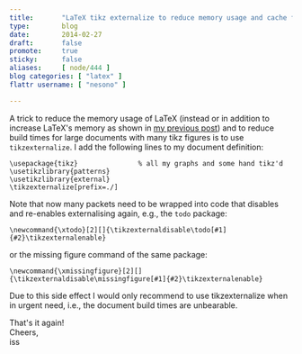 ```yaml
---
title:       "LaTeX tikz externalize to reduce memory usage and cache figures"
type:        blog
date:        2014-02-27
draft:       false
promote:     true
sticky:      false
aliases:     [ node/444 ]
blog categories: [ "latex" ]
flattr username: [ "nesono" ]

---
```


<!--more-->
A trick to reduce the memory usage of LaTeX (instead or in addition to increase LaTeX's memory as shown in [my previous post][1]) and to reduce build times for large documents with many tikz figures is to use `tikzexternalize`.
I add the following lines to my document definition:
<!--break-->

<pre><code class="tex">\usepackage{tikz}               % all my graphs and some hand tikz'd
\usetikzlibrary{patterns}
\usetikzlibrary{external}
\tikzexternalize[prefix=./]</code></pre>

Note that now many packets need to be wrapped into code that disables and re-enables externalising again, e.g., the `todo` package:

<pre><code class="tex">\newcommand{\xtodo}[2][]{\tikzexternaldisable\todo[#1]{#2}\tikzexternalenable}</code></pre>

or the missing figure command of the same package:

<pre><code class="tex">\newcommand{\xmissingfigure}[2][]{\tikzexternaldisable\missingfigure[#1]{#2}\tikzexternalenable}</code></pre>

Due to this side effect I would only recommend to use tikzexternalize when in urgent need, i.e., the document build times are unbearable.

That's it again!  
Cheers,  
iss

[1]: https://www.nesono.com/node/443 "LaTeX Tikz Main_memory Problems On OS X"
